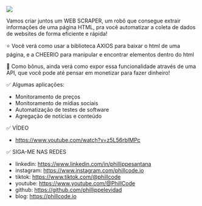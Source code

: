 [<img src="https://i.ytimg.com/vi/z5L56rbIMPc/maxresdefault.jpg">](https://www.youtube.com/watch?v=z5L56rbIMPc "Web Scraper Node JS em 6 MINUTOS!")

Vamos criar juntos um WEB SCRAPER, um robô que consegue extrair informações de uma página HTML, pra você automatizar a coleta de dados de websites de forma eficiente e rápida!

⭐ Você verá como usar a biblioteca AXIOS para baixar o html de uma página, e a CHEERIO para manipular e encontrar elementos dentro do html

🎁 Como bônus, ainda verá como expor essa funcionalidade através de uma API, que você pode até pensar em monetizar para fazer dinheiro!

✅ Algumas aplicações:

* Monitoramento de preços
* Monitoramento de mídias sociais
* Automatização de testes de software
* Agregação de notícias e conteúdo

✅ VÍDEO

* https://www.youtube.com/watch?v=z5L56rbIMPc

✅ SIGA-ME NAS REDES

* linkedin: https://www.linkedin.com/in/phillippesantana
* instagram: https://www.instagram.com/phillcode.io
* tiktok: https://www.tiktok.com/@phillcode
* youtube: https://www.youtube.com/@PhillCode
* github: https://github.com/phillippelevidad
* blog: https://phillcode.io
